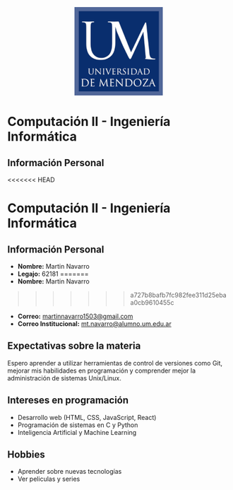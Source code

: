 <p align="center">
  <img src="images/um_logo.png" alt="Universidad de Mendoza" />
</p>

# Computación II - Ingeniería Informática  

## Información Personal  
<<<<<<< HEAD
# Computación II - Ingeniería Informática  

## Información Personal  
- **Nombre:** Martin Navarro
- **Legajo:** 62181
=======
- **Nombre:** Martin Navarro
>>>>>>> a727b8bafb7fc982fee311d25ebaa0cb9610455c
- **Correo:** martinnavarro1503@gmail.com
- **Correo Institucional:** mt.navarro@alumno.um.edu.ar

## Expectativas sobre la materia  
Espero aprender a utilizar herramientas de control de versiones como Git, mejorar mis habilidades en programación y comprender mejor la administración de sistemas Unix/Linux.  

## Intereses en programación  
- Desarrollo web (HTML, CSS, JavaScript, React)  
- Programación de sistemas en C y Python  
- Inteligencia Artificial y Machine Learning  

## Hobbies  
- Aprender sobre nuevas tecnologías
- Ver peliculas y series


